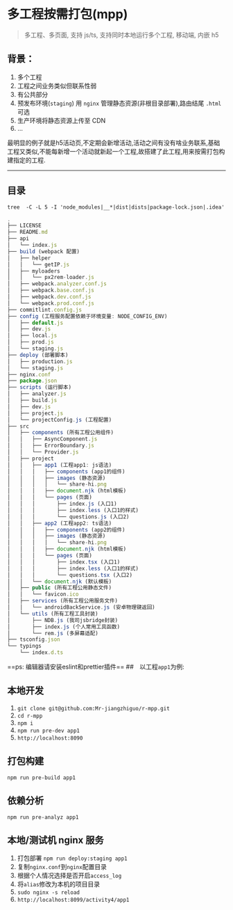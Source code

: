 # 多工程按需打包(mpp)

> 多工程、多页面, 支持 js/ts, 支持同时本地运行多个工程, 移动端, 内嵌 h5

## 背景：

1. 多个工程
2. 工程之间业务类似但联系性弱
3. 有公共部分
4. 预发布环境(`staging`) 用 `nginx` 管理静态资源(非根目录部署),路由结尾 `.html` 可选
5. 生产环境将静态资源上传至 CDN
6. ...

最明显的例子就是h5活动页,不定期会新增活动,活动之间有没有啥业务联系,基础工程又类似,不能每新增一个活动就新起一个工程,故搭建了此工程,用来按需打包构建指定的工程.

---

## 目录

`tree  -C -L 5 -I 'node_modules|__*|dist|dists|package-lock.json|.idea'`

```javascript
.
├── LICENSE
├── README.md
├── api
│   └── index.js
├── build (webpack 配置)
│   ├── helper
│   │   └── getIP.js
│   ├── myloaders
│   │   └── px2rem-loader.js
│   ├── webpack.analyzer.conf.js
│   ├── webpack.base.conf.js
│   ├── webpack.dev.conf.js
│   └── webpack.prod.conf.js
├── commitlint.config.js
├── config (工程服务配置依赖于环境变量: NODE_CONFIG_ENV)
│   ├── default.js
│   ├── dev.js
│   ├── local.js
│   ├── prod.js
│   └── staging.js
├── deploy (部署脚本)
│   ├── production.js
│   └── staging.js
├── nginx.conf
├── package.json
├── scripts (运行脚本)
│   ├── analyzer.js
│   ├── build.js
│   ├── dev.js
│   ├── project.js
│   └── projectConfig.js (工程配置)
├── src
│   ├── components (所有工程公用组件)
│   │   ├── AsyncComponent.js
│   │   ├── ErrorBoundary.js
│   │   └── Provider.js
│   ├── project
│   │   ├── app1 (工程app1: js语法)
│   │   │   ├── components (app1的组件)
│   │   │   ├── images (静态资源)
│   │   │   │   └── share-hi.png
│   │   │   ├── document.njk (html模板)
│   │   │   └── pages (页面)
│   │   │       ├── index.js (入口1)
│   │   │       ├── index.less (入口1的样式)
│   │   │       └── questions.js (入口2)
│   │   ├── app2 (工程app2: ts语法)
│   │   │   ├── components (app2的组件)
│   │   │   ├── images (静态资源)
│   │   │   │   └── share-hi.png
│   │   │   ├── document.njk (html模板)
│   │   │   └── pages (页面)
│   │   │       ├── index.tsx (入口1)
│   │   │       ├── index.less (入口1的样式)
│   │   │       └── questions.tsx (入口2)
│   │   └── document.njk (默认模板)
│   ├── public (所有工程公用静态文件)
│   │   └── favicon.ico
│   ├── services (所有工程公用服务文件)
│   │   └── androidBackService.js (安卓物理键返回)
│   └── utils (所有工程工具封装)
│       ├── NDB.js (我司jsbridge封装)
│       ├── index.js (个人常用工具函数)
│       └── rem.js (多屏幕适配)
├── tsconfig.json
└── typings
    └── index.d.ts
```

==ps: 编辑器请安装eslint和prettier插件==
##　以工程`app1`为例:

## 本地开发

1. `git clone git@github.com:Mr-jiangzhiguo/r-mpp.git`
2. `cd r-mpp`
3. `npm i`
4. `npm run pre-dev app1`
5. `http://localhost:8090`

## 打包构建

`npm run pre-build app1`

## 依赖分析

`npm run pre-analyz app1`

## 本地/测试机 nginx 服务

1. 打包部署 `npm run deploy:staging app1`
2. 复制`nginx.conf`到`nginx`配置目录
3. 根据个人情况选择是否开启`access_log`
4. 将`alias`修改为本机的项目目录
5. `sudo nginx -s reload`
6. `http://localhost:8099/activity4/app1`
